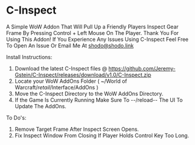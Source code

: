 # C-Inspect
A Simple WoW Addon That Will Pull Up a Friendly Players Inspect Gear Frame By Pressing Control + Left Mouse On The Player.
Thank You For Using This Addon! If You Experience Any Issues Using C-Inspect Feel Free To Open An Issue Or Email Me At shodo@shodo.link

Install Instructions:
1. Download the latest C-Inspect files @ https://github.com/Jeremy-Gstein/C-Inspect/releases/download/v1.0/C-Inspect.zip
2. Locate your WoW AddOns Folder ( ~/World of Warcraft/_retail_/Interface/AddOns )
3. Move the C-Inspect Directory to the WoW AddOns Directory.
4. If the Game Is Currently Running Make Sure To --/reload-- The UI To Update The AddOns.

To Do's:
1. Remove Target Frame After Inspect Screen Opens.
2. Fix Inspect Window From Closing If Player Holds Control Key Too Long.

